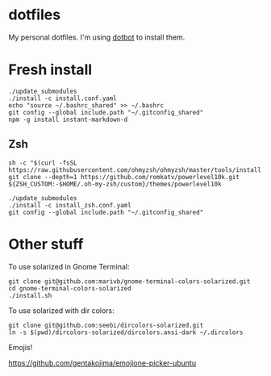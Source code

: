 # dotfiles

My personal dotfiles. I'm using [dotbot](https://github.com/anishathalye/dotbot) to install them.

# Fresh install

```
./update_submodules
./install -c install.conf.yaml
echo "source ~/.bashrc_shared" >> ~/.bashrc
git config --global include.path "~/.gitconfig_shared"
npm -g install instant-markdown-d
```

## Zsh

```
sh -c "$(curl -fsSL https://raw.githubusercontent.com/ohmyzsh/ohmyzsh/master/tools/install.sh)"
git clone --depth=1 https://github.com/romkatv/powerlevel10k.git ${ZSH_CUSTOM:-$HOME/.oh-my-zsh/custom}/themes/powerlevel10k

./update_submodules
./install -c install_zsh.conf.yaml
git config --global include.path "~/.gitconfig_shared"
```


# Other stuff

To use solarized in Gnome Terminal:

```
git clone git@github.com:marivb/gnome-terminal-colors-solarized.git
cd gnome-terminal-colors-solarized
./install.sh
```

To use solarized with dir colors:

```
git clone git@github.com:seebi/dircolors-solarized.git
ln -s $(pwd)/dircolors-solarized/dircolors.ansi-dark ~/.dircolors
```

Emojis!

https://github.com/gentakojima/emojione-picker-ubuntu
